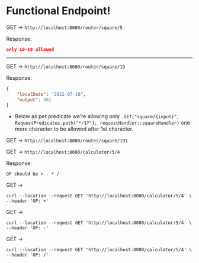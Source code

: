 # Functional Endpoint!

GET -> `http://localhost:8080/router/square/5`

Response:

```json
only 10-19 allowed
```
------

GET -> `http://localhost:8080/router/square/19`

Response:

```json
{
    "localDate": "2022-07-18",
    "output": 361
}
```

- Below as per predicate we're allowing only `.GET("square/{input}", RequestPredicates.path("*/1?"), requestHandler::squareHandler)` one more character to be allowed after 1st character.

GET -> `http://localhost:8080/router/square/191`


GET -> `http://localhost:8080/calculator/5/4`

Response:

```
OP should be + - * /
```

GET -> 

```
curl --location --request GET 'http://localhost:8080/calculator/5/4' \
--header 'OP: +'
```

GET -> 

```
curl --location --request GET 'http://localhost:8080/calculator/5/4' \
--header 'OP: -'
```

GET -> 

```
curl --location --request GET 'http://localhost:8080/calculator/5/4' \
--header 'OP: /'
```
```